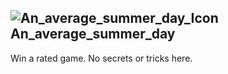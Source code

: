 ## ![An_average_summer_day_Icon](https://raw.githubusercontent.com/1IlIl/wikidata/main/achievement_icons/An_average_summer_day.png) An_average_summer_day





Win a rated game. No secrets or tricks here.

